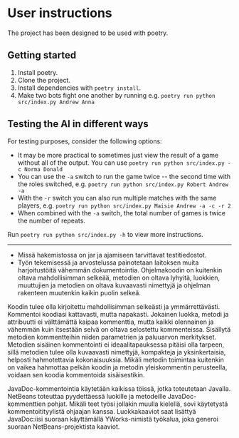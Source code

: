 # User instructions

The project has been designed to be used with poetry.

## Getting started

1. Install poetry.
2. Clone the project.
3. Install dependencies with `poetry install`.
4. Make two bots fight one another by running e.g. `poetry run python src/index.py Andrew Anna`

## Testing the AI in different ways

For testing purposes, consider the following options:

* It may be more practical to sometimes just view the result of a game without all of the output. You can use `poetry run python src/index.py -c Norma Donald`
* You can use the `-a` switch to run the game twice -- the second time with the roles switched, e.g. `poetry run python src/index.py Robert Andrew -a`
* With the `-r` switch you can also run multiple matches with the same players, e.g. `poetry run python src/index.py Maisie Andrew -a -c -r 2`
* When combined with the `-a` switch, the total number of games is twice the number of repeats.

Run `poetry run python src/index.py -h` to view more instructions.

---

* Missä hakemistossa on jar ja ajamiseen tarvittavat testitiedostot.
* Työn tekemisessä ja arvostelussa painotetaan laitoksen muita harjoitustöitä vähemmän dokumentointia. Ohjelmakoodin on kuitenkin oltava mahdollisimman selkeää, metodien on oltava lyhyitä, luokkien, muuttujien ja metodien on oltava kuvaavasti nimettyjä ja ohjelman rakenteen muutenkin kaikin puolin selkeä.

Koodin tulee olla kirjoitettu mahdollisimman selkeästi ja ymmärrettävästi. Kommentoi koodiasi kattavasti, mutta napakasti. Jokainen luokka, metodi ja attribuutti ei välttämättä kaipaa kommenttia, mutta kaikki olennainen ja vähemmän kuin itsestään selvä on oltava selostettu kommenteissa. Sisällytä metodien kommentteihin niiden parametrien ja paluuarvon merkitykset. Metodien sisäinen kommentointi ei ideaalitapauksessa pitäisi olla tarpeen, sillä metodien tulee olla kuvaavasti nimettyjä, kompakteja ja yksinkertaisia, helposti hahmotettavia kokonaisuuksia. Mikäli metodin toimintaa kuitenkin on vaikea hahmottaa pelkän koodin ja metodin yleiskommentin perusteella, voidaan sen koodia kommentoida sisäisestikin.

JavaDoc-kommentointia käytetään kaikissa töissä, jotka toteutetaan Javalla. NetBeans toteuttaa pyydettäessä luokille ja metodeille JavaDoc-kommenttien pohjat. Mikäli teet työsi jollakin muulla kielellä, sovi käytetystä kommentoitityylistä ohjaajan kanssa. Luokkakaaviot saat lisättyä JavaDoc:iisi suoraan käyttämällä YWorks-nimistä työkalua, joka generoi suoraan NetBeans-projektista kaaviot.
